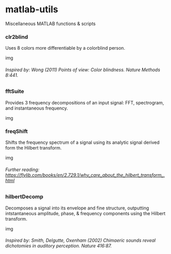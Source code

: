 # matlab-utils
Miscellaneous MATLAB functions &amp; scripts


### clr2blind
Uses 8 colors more differentiable by a colorblind person.

img

###### Inspired by: Wong (2011) Points of view: Color blindness. _Nature Methods_ 8:441.


### fftSuite
Provides 3 frequency decompositions of an input signal: FFT, spectrogram, and instantaneous frequency.

img


### freqShift
Shifts the frequency spectrum of a signal using its analytic signal derived form the Hilbert transform.

img

###### Further reading: https://flylib.com/books/en/2.729.1/why_care_about_the_hilbert_transform_.html


### hilbertDecomp
Decomposes a signal into its envelope and fine structure, outputting intstantaneous amplitude, phase, &amp; frequency components using the Hilbert transform.

img

###### Inspired by: Smith, Delgutte, Oxenham (2002) Chimaeric sounds reveal dichotomies in auditory perception. _Nature_ 416:87.
